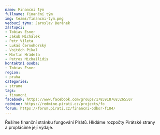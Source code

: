 ```yaml
---
name: Finanční tým
fullname: Finanční tým
img: teams/financni-tym.png
vedoucí týmu: Jaroslav Beránek
zástupci:
- Tobias Esner
- Jakub Michálek
- Petr Vileta
- Lukáš Černohorský
- Vojtěch Pikal
- Martin Hrádela
- Petros Michailidis
kontaktní osoba: 
- Tobias Esner
region: 
- praha
categories: 
- strana
tags:
- financni
facebook: https://www.facebook.com/groups/1785918768326550/
redmine: https://redmine.pirati.cz/projects/fo
forum: https://forum.pirati.cz/financni-odbor-f184/
---
```


Řešíme finanční stránku fungování Pirátů. Hlídáme rozpočty Pirátské strany a proplácíme její výdaje. 
